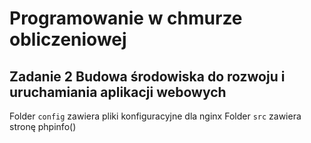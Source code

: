 # Programowanie w chmurze obliczeniowej
## Zadanie 2  Budowa środowiska do rozwoju i uruchamiania aplikacji webowych
Folder `config` zawiera pliki konfiguracyjne dla nginx
Folder `src` zawiera stronę phpinfo()  
